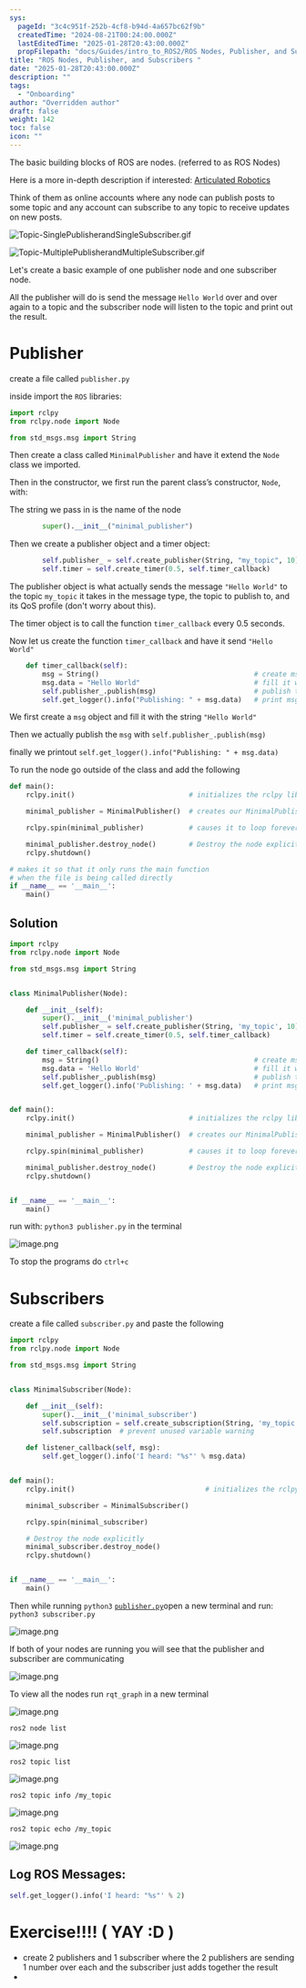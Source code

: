 ```yaml
---
sys:
  pageId: "3c4c951f-252b-4cf8-b94d-4a657bc62f9b"
  createdTime: "2024-08-21T00:24:00.000Z"
  lastEditedTime: "2025-01-28T20:43:00.000Z"
  propFilepath: "docs/Guides/intro_to_ROS2/ROS Nodes, Publisher, and Subscribers .md"
title: "ROS Nodes, Publisher, and Subscribers "
date: "2025-01-28T20:43:00.000Z"
description: ""
tags:
  - "Onboarding"
author: "Overridden author"
draft: false
weight: 142
toc: false
icon: ""
---
```


The basic building blocks of ROS are nodes. (referred to as ROS Nodes)

Here is a more in-depth description if interested: [Articulated Robotics](https://articulatedrobotics.xyz/tutorials/ready-for-ros/ros-overview#2-nodes)

Think of them as online accounts where any node can publish posts to some topic and any account can subscribe to any topic to receive updates on new posts.

![Topic-SinglePublisherandSingleSubscriber.gif](https://docs.ros.org/en/humble/_images/Topic-SinglePublisherandSingleSubscriber.gif)

![Topic-MultiplePublisherandMultipleSubscriber.gif](https://docs.ros.org/en/humble/_images/Topic-MultiplePublisherandMultipleSubscriber.gif)

Let's create a basic example of one publisher node and one subscriber node.

All the publisher will do is send the message `Hello World` over and over again to a topic and the subscriber node will listen to the topic and print out the result.

# Publisher

create a file called `publisher.py` 

inside import the `ROS` libraries:

```python
import rclpy
from rclpy.node import Node

from std_msgs.msg import String
```

Then create a class called `MinimalPublisher` and have it extend the `Node` class we imported.

Then in the constructor, we first run the parent class’s constructor, `Node`, with:

The string we pass in is the name of the node

```python
        super().__init__("minimal_publisher")
```

Then we create a publisher object and a timer object:

```python
        self.publisher_ = self.create_publisher(String, "my_topic", 10)
        self.timer = self.create_timer(0.5, self.timer_callback)
```

The publisher object is what actually sends the message `"Hello World"` to the topic `my_topic` it takes in the message type, the topic to publish to, and its QoS profile (don't worry about this).

The timer object is to call the function `timer_callback` every 0.5 seconds.

Now let us create the function `timer_callback` and have it send `"Hello World"`

```python
    def timer_callback(self):
        msg = String()                                      # create msg object
        msg.data = "Hello World"                            # fill it with data
        self.publisher_.publish(msg)                        # publish the message
        self.get_logger().info("Publishing: " + msg.data)   # print msg
```

We first create a `msg` object and fill it with the string `"Hello World"`

Then we actually publish the `msg` with `self.publisher_.publish(msg)`

finally we printout `self.get_logger().info("Publishing: " + msg.data)`

To run the node go outside of the class and add the following

```python
def main():
    rclpy.init()                            # initializes the rclpy library

    minimal_publisher = MinimalPublisher()  # creates our MinimalPublisher object

    rclpy.spin(minimal_publisher)           # causes it to loop forever

    minimal_publisher.destroy_node()        # Destroy the node explicitly
    rclpy.shutdown()

# makes it so that it only runs the main function
# when the file is being called directly
if __name__ == '__main__': 
    main()
```

## Solution

```python
import rclpy
from rclpy.node import Node

from std_msgs.msg import String


class MinimalPublisher(Node):

    def __init__(self):
        super().__init__('minimal_publisher')
        self.publisher_ = self.create_publisher(String, 'my_topic', 10)
        self.timer = self.create_timer(0.5, self.timer_callback)

    def timer_callback(self):
        msg = String()                                      # create msg object
        msg.data = 'Hello World'                            # fill it with data
        self.publisher_.publish(msg)                        # publish the message
        self.get_logger().info('Publishing: ' + msg.data)   # print msg


def main():
    rclpy.init()                            # initializes the rclpy library

    minimal_publisher = MinimalPublisher()  # creates our MinimalPublisher object

    rclpy.spin(minimal_publisher)           # causes it to loop forever

    minimal_publisher.destroy_node()        # Destroy the node explicitly
    rclpy.shutdown()


if __name__ == '__main__':
    main()
```

run with: `python3 publisher.py` in the terminal

![image.png](https://prod-files-secure.s3.us-west-2.amazonaws.com/d518164a-d88e-44d1-a4ee-3adb3bd8bce0/9214accb-ad5b-44f1-a31c-b3167c59138b/image.png?X-Amz-Algorithm=AWS4-HMAC-SHA256&X-Amz-Content-Sha256=UNSIGNED-PAYLOAD&X-Amz-Credential=ASIAZI2LB466SWGN5CXC%2F20250307%2Fus-west-2%2Fs3%2Faws4_request&X-Amz-Date=20250307T230138Z&X-Amz-Expires=3600&X-Amz-Security-Token=IQoJb3JpZ2luX2VjEAYaCXVzLXdlc3QtMiJGMEQCIEAu9fM3V1AvqJmr%2BaHCTOsXsrQzh0osMHSjrACFM3zKAiAGgLHV%2FKErL%2Fi365e2nWH1MHPuTYXadC3MGjuLL4LhFSr%2FAwhPEAAaDDYzNzQyMzE4MzgwNSIM3EWwqUOtm1A%2FIsMJKtwDdqmv344M5kmnnEHkAtj6jkuvlJ3Db6Hyk%2BB3tEJrGLw6oU%2F0hNX9m0gjoFlrGhK5ohC37DpO9V7McIB9WfJ8zRTlMKN1D9TUmmjDqkhTpLfUZV%2FrLBuVvYBtnFaufgDX1ElX%2FF6TFT3KPg0o50VRpMH%2FtPCB%2BMo1HlNFOUoKbrSb7SbHs8TqIDLbvQmB3zht%2BgeqpdJHfqbzDmmIQGpRN8d%2Bi0uNujVDcLLX47RguGaL%2BhS3Kmtv4sD4PjANh8WtmH%2FYPSDOJatqTVKoct082XWx7iejbXN38X8qSksRef2bfBMifcHpR5M993sYe9TdKiZ3DHzQkvQjjOmKbV%2FG4OKh229qMBEM5pEbkPes0EaPKCQ0O2BZc7a6V1IZJICbPXRylmffuU8EzNiSzpwxc5yzsxGkmN1%2FK4JfIisMmAhEcwZkcU3Uf0q0dtTpFe8yFriddeMkBncR0FgyEuCJv5KUSd0rZHmZQEObpzG4JzLv316Ngf%2Fwu8cBwWSXy6Iki7YA6ep9%2BJ%2BzEgiTy2DfJPZBUyEPoetIdiFxSLlQiRkfaRqqf3xWfu6ZD7SbgwyCI5es%2BXDBORumuaDie3ybjF19tRbEtciWZUJW6xEtU2BXRzIBfmaV5aqfCuYw4d2tvgY6pgF1d1ZTb6ACgbXDxtfZMqZ1k7YfsNqKAT42r4%2FL3LqdOu3hGKnoXBk0J5%2BxfraWZMoEXwXtXV4R6SMuHUfYxnENfSDOEXxEOxCx24dehLLppcGivO0ktJgQr1z1ZeD6PhmKG7kdIwl3VQri8x%2F%2BNia%2Bl2YksUlXjqd8Uru%2BV34wR1ewaR%2F8ffK2ZHLNUHEsr1fCCFhD%2BUoMQBpdT%2FKqJeI0aBCwBcn1&X-Amz-Signature=7f6fc727745f26638353f994e5db3115c1630847f7e46fb7374190fdbbc58c27&X-Amz-SignedHeaders=host&x-id=GetObject)

To stop the programs do `ctrl+c`

# Subscribers

create a file called `subscriber.py` and paste the following

```python
import rclpy
from rclpy.node import Node

from std_msgs.msg import String


class MinimalSubscriber(Node):

    def __init__(self):
        super().__init__('minimal_subscriber')
        self.subscription = self.create_subscription(String, 'my_topic', self.listener_callback, 10)
        self.subscription  # prevent unused variable warning

    def listener_callback(self, msg):
        self.get_logger().info('I heard: "%s"' % msg.data)


def main():
    rclpy.init()                                # initializes the rclpy library

    minimal_subscriber = MinimalSubscriber()

    rclpy.spin(minimal_subscriber)

    # Destroy the node explicitly
    minimal_subscriber.destroy_node()
    rclpy.shutdown()


if __name__ == '__main__':
    main()
```

Then while running `python3` [`publisher.py`](http://publisher.py/)open a new terminal and run: `python3 subscriber.py` 

![image.png](https://prod-files-secure.s3.us-west-2.amazonaws.com/d518164a-d88e-44d1-a4ee-3adb3bd8bce0/611fccf2-c738-4dbd-94e9-98f209092866/image.png?X-Amz-Algorithm=AWS4-HMAC-SHA256&X-Amz-Content-Sha256=UNSIGNED-PAYLOAD&X-Amz-Credential=ASIAZI2LB466SWGN5CXC%2F20250307%2Fus-west-2%2Fs3%2Faws4_request&X-Amz-Date=20250307T230138Z&X-Amz-Expires=3600&X-Amz-Security-Token=IQoJb3JpZ2luX2VjEAYaCXVzLXdlc3QtMiJGMEQCIEAu9fM3V1AvqJmr%2BaHCTOsXsrQzh0osMHSjrACFM3zKAiAGgLHV%2FKErL%2Fi365e2nWH1MHPuTYXadC3MGjuLL4LhFSr%2FAwhPEAAaDDYzNzQyMzE4MzgwNSIM3EWwqUOtm1A%2FIsMJKtwDdqmv344M5kmnnEHkAtj6jkuvlJ3Db6Hyk%2BB3tEJrGLw6oU%2F0hNX9m0gjoFlrGhK5ohC37DpO9V7McIB9WfJ8zRTlMKN1D9TUmmjDqkhTpLfUZV%2FrLBuVvYBtnFaufgDX1ElX%2FF6TFT3KPg0o50VRpMH%2FtPCB%2BMo1HlNFOUoKbrSb7SbHs8TqIDLbvQmB3zht%2BgeqpdJHfqbzDmmIQGpRN8d%2Bi0uNujVDcLLX47RguGaL%2BhS3Kmtv4sD4PjANh8WtmH%2FYPSDOJatqTVKoct082XWx7iejbXN38X8qSksRef2bfBMifcHpR5M993sYe9TdKiZ3DHzQkvQjjOmKbV%2FG4OKh229qMBEM5pEbkPes0EaPKCQ0O2BZc7a6V1IZJICbPXRylmffuU8EzNiSzpwxc5yzsxGkmN1%2FK4JfIisMmAhEcwZkcU3Uf0q0dtTpFe8yFriddeMkBncR0FgyEuCJv5KUSd0rZHmZQEObpzG4JzLv316Ngf%2Fwu8cBwWSXy6Iki7YA6ep9%2BJ%2BzEgiTy2DfJPZBUyEPoetIdiFxSLlQiRkfaRqqf3xWfu6ZD7SbgwyCI5es%2BXDBORumuaDie3ybjF19tRbEtciWZUJW6xEtU2BXRzIBfmaV5aqfCuYw4d2tvgY6pgF1d1ZTb6ACgbXDxtfZMqZ1k7YfsNqKAT42r4%2FL3LqdOu3hGKnoXBk0J5%2BxfraWZMoEXwXtXV4R6SMuHUfYxnENfSDOEXxEOxCx24dehLLppcGivO0ktJgQr1z1ZeD6PhmKG7kdIwl3VQri8x%2F%2BNia%2Bl2YksUlXjqd8Uru%2BV34wR1ewaR%2F8ffK2ZHLNUHEsr1fCCFhD%2BUoMQBpdT%2FKqJeI0aBCwBcn1&X-Amz-Signature=16e2f52f6de153c4968c565ddf83e3057e7542ab64bec7458c8c8894314064bb&X-Amz-SignedHeaders=host&x-id=GetObject)

If both of your nodes are running you will see that the publisher and subscriber are communicating

![image.png](https://prod-files-secure.s3.us-west-2.amazonaws.com/d518164a-d88e-44d1-a4ee-3adb3bd8bce0/eea428b5-1cf0-43bb-a30b-81cbaf6c5c78/image.png?X-Amz-Algorithm=AWS4-HMAC-SHA256&X-Amz-Content-Sha256=UNSIGNED-PAYLOAD&X-Amz-Credential=ASIAZI2LB466SWGN5CXC%2F20250307%2Fus-west-2%2Fs3%2Faws4_request&X-Amz-Date=20250307T230138Z&X-Amz-Expires=3600&X-Amz-Security-Token=IQoJb3JpZ2luX2VjEAYaCXVzLXdlc3QtMiJGMEQCIEAu9fM3V1AvqJmr%2BaHCTOsXsrQzh0osMHSjrACFM3zKAiAGgLHV%2FKErL%2Fi365e2nWH1MHPuTYXadC3MGjuLL4LhFSr%2FAwhPEAAaDDYzNzQyMzE4MzgwNSIM3EWwqUOtm1A%2FIsMJKtwDdqmv344M5kmnnEHkAtj6jkuvlJ3Db6Hyk%2BB3tEJrGLw6oU%2F0hNX9m0gjoFlrGhK5ohC37DpO9V7McIB9WfJ8zRTlMKN1D9TUmmjDqkhTpLfUZV%2FrLBuVvYBtnFaufgDX1ElX%2FF6TFT3KPg0o50VRpMH%2FtPCB%2BMo1HlNFOUoKbrSb7SbHs8TqIDLbvQmB3zht%2BgeqpdJHfqbzDmmIQGpRN8d%2Bi0uNujVDcLLX47RguGaL%2BhS3Kmtv4sD4PjANh8WtmH%2FYPSDOJatqTVKoct082XWx7iejbXN38X8qSksRef2bfBMifcHpR5M993sYe9TdKiZ3DHzQkvQjjOmKbV%2FG4OKh229qMBEM5pEbkPes0EaPKCQ0O2BZc7a6V1IZJICbPXRylmffuU8EzNiSzpwxc5yzsxGkmN1%2FK4JfIisMmAhEcwZkcU3Uf0q0dtTpFe8yFriddeMkBncR0FgyEuCJv5KUSd0rZHmZQEObpzG4JzLv316Ngf%2Fwu8cBwWSXy6Iki7YA6ep9%2BJ%2BzEgiTy2DfJPZBUyEPoetIdiFxSLlQiRkfaRqqf3xWfu6ZD7SbgwyCI5es%2BXDBORumuaDie3ybjF19tRbEtciWZUJW6xEtU2BXRzIBfmaV5aqfCuYw4d2tvgY6pgF1d1ZTb6ACgbXDxtfZMqZ1k7YfsNqKAT42r4%2FL3LqdOu3hGKnoXBk0J5%2BxfraWZMoEXwXtXV4R6SMuHUfYxnENfSDOEXxEOxCx24dehLLppcGivO0ktJgQr1z1ZeD6PhmKG7kdIwl3VQri8x%2F%2BNia%2Bl2YksUlXjqd8Uru%2BV34wR1ewaR%2F8ffK2ZHLNUHEsr1fCCFhD%2BUoMQBpdT%2FKqJeI0aBCwBcn1&X-Amz-Signature=b5c9d32142d517c360a6fbfef15926d98815de1c3c70f833c3be6f5acaebc5d1&X-Amz-SignedHeaders=host&x-id=GetObject)

To view all the nodes run `rqt_graph` in a new terminal

![image.png](https://prod-files-secure.s3.us-west-2.amazonaws.com/d518164a-d88e-44d1-a4ee-3adb3bd8bce0/1d98e964-4318-4d62-b5c4-8c8f78368598/image.png?X-Amz-Algorithm=AWS4-HMAC-SHA256&X-Amz-Content-Sha256=UNSIGNED-PAYLOAD&X-Amz-Credential=ASIAZI2LB466SWGN5CXC%2F20250307%2Fus-west-2%2Fs3%2Faws4_request&X-Amz-Date=20250307T230138Z&X-Amz-Expires=3600&X-Amz-Security-Token=IQoJb3JpZ2luX2VjEAYaCXVzLXdlc3QtMiJGMEQCIEAu9fM3V1AvqJmr%2BaHCTOsXsrQzh0osMHSjrACFM3zKAiAGgLHV%2FKErL%2Fi365e2nWH1MHPuTYXadC3MGjuLL4LhFSr%2FAwhPEAAaDDYzNzQyMzE4MzgwNSIM3EWwqUOtm1A%2FIsMJKtwDdqmv344M5kmnnEHkAtj6jkuvlJ3Db6Hyk%2BB3tEJrGLw6oU%2F0hNX9m0gjoFlrGhK5ohC37DpO9V7McIB9WfJ8zRTlMKN1D9TUmmjDqkhTpLfUZV%2FrLBuVvYBtnFaufgDX1ElX%2FF6TFT3KPg0o50VRpMH%2FtPCB%2BMo1HlNFOUoKbrSb7SbHs8TqIDLbvQmB3zht%2BgeqpdJHfqbzDmmIQGpRN8d%2Bi0uNujVDcLLX47RguGaL%2BhS3Kmtv4sD4PjANh8WtmH%2FYPSDOJatqTVKoct082XWx7iejbXN38X8qSksRef2bfBMifcHpR5M993sYe9TdKiZ3DHzQkvQjjOmKbV%2FG4OKh229qMBEM5pEbkPes0EaPKCQ0O2BZc7a6V1IZJICbPXRylmffuU8EzNiSzpwxc5yzsxGkmN1%2FK4JfIisMmAhEcwZkcU3Uf0q0dtTpFe8yFriddeMkBncR0FgyEuCJv5KUSd0rZHmZQEObpzG4JzLv316Ngf%2Fwu8cBwWSXy6Iki7YA6ep9%2BJ%2BzEgiTy2DfJPZBUyEPoetIdiFxSLlQiRkfaRqqf3xWfu6ZD7SbgwyCI5es%2BXDBORumuaDie3ybjF19tRbEtciWZUJW6xEtU2BXRzIBfmaV5aqfCuYw4d2tvgY6pgF1d1ZTb6ACgbXDxtfZMqZ1k7YfsNqKAT42r4%2FL3LqdOu3hGKnoXBk0J5%2BxfraWZMoEXwXtXV4R6SMuHUfYxnENfSDOEXxEOxCx24dehLLppcGivO0ktJgQr1z1ZeD6PhmKG7kdIwl3VQri8x%2F%2BNia%2Bl2YksUlXjqd8Uru%2BV34wR1ewaR%2F8ffK2ZHLNUHEsr1fCCFhD%2BUoMQBpdT%2FKqJeI0aBCwBcn1&X-Amz-Signature=6fd744daa8ab2dac892507fc609b57daa95390e68e7b5318dca02843a9603db4&X-Amz-SignedHeaders=host&x-id=GetObject)

`ros2 node list`

![image.png](https://prod-files-secure.s3.us-west-2.amazonaws.com/d518164a-d88e-44d1-a4ee-3adb3bd8bce0/680ac8cf-e6d9-4164-9ece-5b9a6fccffee/image.png?X-Amz-Algorithm=AWS4-HMAC-SHA256&X-Amz-Content-Sha256=UNSIGNED-PAYLOAD&X-Amz-Credential=ASIAZI2LB466SWGN5CXC%2F20250307%2Fus-west-2%2Fs3%2Faws4_request&X-Amz-Date=20250307T230138Z&X-Amz-Expires=3600&X-Amz-Security-Token=IQoJb3JpZ2luX2VjEAYaCXVzLXdlc3QtMiJGMEQCIEAu9fM3V1AvqJmr%2BaHCTOsXsrQzh0osMHSjrACFM3zKAiAGgLHV%2FKErL%2Fi365e2nWH1MHPuTYXadC3MGjuLL4LhFSr%2FAwhPEAAaDDYzNzQyMzE4MzgwNSIM3EWwqUOtm1A%2FIsMJKtwDdqmv344M5kmnnEHkAtj6jkuvlJ3Db6Hyk%2BB3tEJrGLw6oU%2F0hNX9m0gjoFlrGhK5ohC37DpO9V7McIB9WfJ8zRTlMKN1D9TUmmjDqkhTpLfUZV%2FrLBuVvYBtnFaufgDX1ElX%2FF6TFT3KPg0o50VRpMH%2FtPCB%2BMo1HlNFOUoKbrSb7SbHs8TqIDLbvQmB3zht%2BgeqpdJHfqbzDmmIQGpRN8d%2Bi0uNujVDcLLX47RguGaL%2BhS3Kmtv4sD4PjANh8WtmH%2FYPSDOJatqTVKoct082XWx7iejbXN38X8qSksRef2bfBMifcHpR5M993sYe9TdKiZ3DHzQkvQjjOmKbV%2FG4OKh229qMBEM5pEbkPes0EaPKCQ0O2BZc7a6V1IZJICbPXRylmffuU8EzNiSzpwxc5yzsxGkmN1%2FK4JfIisMmAhEcwZkcU3Uf0q0dtTpFe8yFriddeMkBncR0FgyEuCJv5KUSd0rZHmZQEObpzG4JzLv316Ngf%2Fwu8cBwWSXy6Iki7YA6ep9%2BJ%2BzEgiTy2DfJPZBUyEPoetIdiFxSLlQiRkfaRqqf3xWfu6ZD7SbgwyCI5es%2BXDBORumuaDie3ybjF19tRbEtciWZUJW6xEtU2BXRzIBfmaV5aqfCuYw4d2tvgY6pgF1d1ZTb6ACgbXDxtfZMqZ1k7YfsNqKAT42r4%2FL3LqdOu3hGKnoXBk0J5%2BxfraWZMoEXwXtXV4R6SMuHUfYxnENfSDOEXxEOxCx24dehLLppcGivO0ktJgQr1z1ZeD6PhmKG7kdIwl3VQri8x%2F%2BNia%2Bl2YksUlXjqd8Uru%2BV34wR1ewaR%2F8ffK2ZHLNUHEsr1fCCFhD%2BUoMQBpdT%2FKqJeI0aBCwBcn1&X-Amz-Signature=a7e39c8248d2845431bb5dfe79c81b3b54a8196fa92d778b1b3405b9f58d6467&X-Amz-SignedHeaders=host&x-id=GetObject)

`ros2 topic list`

![image.png](https://prod-files-secure.s3.us-west-2.amazonaws.com/d518164a-d88e-44d1-a4ee-3adb3bd8bce0/eee2ebe1-27ef-4a4a-96fb-2ca54126fb29/image.png?X-Amz-Algorithm=AWS4-HMAC-SHA256&X-Amz-Content-Sha256=UNSIGNED-PAYLOAD&X-Amz-Credential=ASIAZI2LB466SWGN5CXC%2F20250307%2Fus-west-2%2Fs3%2Faws4_request&X-Amz-Date=20250307T230138Z&X-Amz-Expires=3600&X-Amz-Security-Token=IQoJb3JpZ2luX2VjEAYaCXVzLXdlc3QtMiJGMEQCIEAu9fM3V1AvqJmr%2BaHCTOsXsrQzh0osMHSjrACFM3zKAiAGgLHV%2FKErL%2Fi365e2nWH1MHPuTYXadC3MGjuLL4LhFSr%2FAwhPEAAaDDYzNzQyMzE4MzgwNSIM3EWwqUOtm1A%2FIsMJKtwDdqmv344M5kmnnEHkAtj6jkuvlJ3Db6Hyk%2BB3tEJrGLw6oU%2F0hNX9m0gjoFlrGhK5ohC37DpO9V7McIB9WfJ8zRTlMKN1D9TUmmjDqkhTpLfUZV%2FrLBuVvYBtnFaufgDX1ElX%2FF6TFT3KPg0o50VRpMH%2FtPCB%2BMo1HlNFOUoKbrSb7SbHs8TqIDLbvQmB3zht%2BgeqpdJHfqbzDmmIQGpRN8d%2Bi0uNujVDcLLX47RguGaL%2BhS3Kmtv4sD4PjANh8WtmH%2FYPSDOJatqTVKoct082XWx7iejbXN38X8qSksRef2bfBMifcHpR5M993sYe9TdKiZ3DHzQkvQjjOmKbV%2FG4OKh229qMBEM5pEbkPes0EaPKCQ0O2BZc7a6V1IZJICbPXRylmffuU8EzNiSzpwxc5yzsxGkmN1%2FK4JfIisMmAhEcwZkcU3Uf0q0dtTpFe8yFriddeMkBncR0FgyEuCJv5KUSd0rZHmZQEObpzG4JzLv316Ngf%2Fwu8cBwWSXy6Iki7YA6ep9%2BJ%2BzEgiTy2DfJPZBUyEPoetIdiFxSLlQiRkfaRqqf3xWfu6ZD7SbgwyCI5es%2BXDBORumuaDie3ybjF19tRbEtciWZUJW6xEtU2BXRzIBfmaV5aqfCuYw4d2tvgY6pgF1d1ZTb6ACgbXDxtfZMqZ1k7YfsNqKAT42r4%2FL3LqdOu3hGKnoXBk0J5%2BxfraWZMoEXwXtXV4R6SMuHUfYxnENfSDOEXxEOxCx24dehLLppcGivO0ktJgQr1z1ZeD6PhmKG7kdIwl3VQri8x%2F%2BNia%2Bl2YksUlXjqd8Uru%2BV34wR1ewaR%2F8ffK2ZHLNUHEsr1fCCFhD%2BUoMQBpdT%2FKqJeI0aBCwBcn1&X-Amz-Signature=811a15515a7fc3a180b38beea34f9c40ef33c994076157d1031fbd6d2a3914c6&X-Amz-SignedHeaders=host&x-id=GetObject)

`ros2 topic info /my_topic`

![image.png](https://prod-files-secure.s3.us-west-2.amazonaws.com/d518164a-d88e-44d1-a4ee-3adb3bd8bce0/6288ef12-cb9e-406f-b9eb-65feed3a9011/image.png?X-Amz-Algorithm=AWS4-HMAC-SHA256&X-Amz-Content-Sha256=UNSIGNED-PAYLOAD&X-Amz-Credential=ASIAZI2LB466SWGN5CXC%2F20250307%2Fus-west-2%2Fs3%2Faws4_request&X-Amz-Date=20250307T230138Z&X-Amz-Expires=3600&X-Amz-Security-Token=IQoJb3JpZ2luX2VjEAYaCXVzLXdlc3QtMiJGMEQCIEAu9fM3V1AvqJmr%2BaHCTOsXsrQzh0osMHSjrACFM3zKAiAGgLHV%2FKErL%2Fi365e2nWH1MHPuTYXadC3MGjuLL4LhFSr%2FAwhPEAAaDDYzNzQyMzE4MzgwNSIM3EWwqUOtm1A%2FIsMJKtwDdqmv344M5kmnnEHkAtj6jkuvlJ3Db6Hyk%2BB3tEJrGLw6oU%2F0hNX9m0gjoFlrGhK5ohC37DpO9V7McIB9WfJ8zRTlMKN1D9TUmmjDqkhTpLfUZV%2FrLBuVvYBtnFaufgDX1ElX%2FF6TFT3KPg0o50VRpMH%2FtPCB%2BMo1HlNFOUoKbrSb7SbHs8TqIDLbvQmB3zht%2BgeqpdJHfqbzDmmIQGpRN8d%2Bi0uNujVDcLLX47RguGaL%2BhS3Kmtv4sD4PjANh8WtmH%2FYPSDOJatqTVKoct082XWx7iejbXN38X8qSksRef2bfBMifcHpR5M993sYe9TdKiZ3DHzQkvQjjOmKbV%2FG4OKh229qMBEM5pEbkPes0EaPKCQ0O2BZc7a6V1IZJICbPXRylmffuU8EzNiSzpwxc5yzsxGkmN1%2FK4JfIisMmAhEcwZkcU3Uf0q0dtTpFe8yFriddeMkBncR0FgyEuCJv5KUSd0rZHmZQEObpzG4JzLv316Ngf%2Fwu8cBwWSXy6Iki7YA6ep9%2BJ%2BzEgiTy2DfJPZBUyEPoetIdiFxSLlQiRkfaRqqf3xWfu6ZD7SbgwyCI5es%2BXDBORumuaDie3ybjF19tRbEtciWZUJW6xEtU2BXRzIBfmaV5aqfCuYw4d2tvgY6pgF1d1ZTb6ACgbXDxtfZMqZ1k7YfsNqKAT42r4%2FL3LqdOu3hGKnoXBk0J5%2BxfraWZMoEXwXtXV4R6SMuHUfYxnENfSDOEXxEOxCx24dehLLppcGivO0ktJgQr1z1ZeD6PhmKG7kdIwl3VQri8x%2F%2BNia%2Bl2YksUlXjqd8Uru%2BV34wR1ewaR%2F8ffK2ZHLNUHEsr1fCCFhD%2BUoMQBpdT%2FKqJeI0aBCwBcn1&X-Amz-Signature=dd5df964e6842bbc67d4f3d7161bf74d1cb0fcc920c5ae3e0a2b6b65623320c6&X-Amz-SignedHeaders=host&x-id=GetObject)

`ros2 topic echo /my_topic`

![image.png](https://prod-files-secure.s3.us-west-2.amazonaws.com/d518164a-d88e-44d1-a4ee-3adb3bd8bce0/0a6fcb4d-422d-4a6c-a803-749ef4adf2c6/image.png?X-Amz-Algorithm=AWS4-HMAC-SHA256&X-Amz-Content-Sha256=UNSIGNED-PAYLOAD&X-Amz-Credential=ASIAZI2LB466SWGN5CXC%2F20250307%2Fus-west-2%2Fs3%2Faws4_request&X-Amz-Date=20250307T230138Z&X-Amz-Expires=3600&X-Amz-Security-Token=IQoJb3JpZ2luX2VjEAYaCXVzLXdlc3QtMiJGMEQCIEAu9fM3V1AvqJmr%2BaHCTOsXsrQzh0osMHSjrACFM3zKAiAGgLHV%2FKErL%2Fi365e2nWH1MHPuTYXadC3MGjuLL4LhFSr%2FAwhPEAAaDDYzNzQyMzE4MzgwNSIM3EWwqUOtm1A%2FIsMJKtwDdqmv344M5kmnnEHkAtj6jkuvlJ3Db6Hyk%2BB3tEJrGLw6oU%2F0hNX9m0gjoFlrGhK5ohC37DpO9V7McIB9WfJ8zRTlMKN1D9TUmmjDqkhTpLfUZV%2FrLBuVvYBtnFaufgDX1ElX%2FF6TFT3KPg0o50VRpMH%2FtPCB%2BMo1HlNFOUoKbrSb7SbHs8TqIDLbvQmB3zht%2BgeqpdJHfqbzDmmIQGpRN8d%2Bi0uNujVDcLLX47RguGaL%2BhS3Kmtv4sD4PjANh8WtmH%2FYPSDOJatqTVKoct082XWx7iejbXN38X8qSksRef2bfBMifcHpR5M993sYe9TdKiZ3DHzQkvQjjOmKbV%2FG4OKh229qMBEM5pEbkPes0EaPKCQ0O2BZc7a6V1IZJICbPXRylmffuU8EzNiSzpwxc5yzsxGkmN1%2FK4JfIisMmAhEcwZkcU3Uf0q0dtTpFe8yFriddeMkBncR0FgyEuCJv5KUSd0rZHmZQEObpzG4JzLv316Ngf%2Fwu8cBwWSXy6Iki7YA6ep9%2BJ%2BzEgiTy2DfJPZBUyEPoetIdiFxSLlQiRkfaRqqf3xWfu6ZD7SbgwyCI5es%2BXDBORumuaDie3ybjF19tRbEtciWZUJW6xEtU2BXRzIBfmaV5aqfCuYw4d2tvgY6pgF1d1ZTb6ACgbXDxtfZMqZ1k7YfsNqKAT42r4%2FL3LqdOu3hGKnoXBk0J5%2BxfraWZMoEXwXtXV4R6SMuHUfYxnENfSDOEXxEOxCx24dehLLppcGivO0ktJgQr1z1ZeD6PhmKG7kdIwl3VQri8x%2F%2BNia%2Bl2YksUlXjqd8Uru%2BV34wR1ewaR%2F8ffK2ZHLNUHEsr1fCCFhD%2BUoMQBpdT%2FKqJeI0aBCwBcn1&X-Amz-Signature=3b0fecd6f63490b8ae2ef74554882614f8ad1a66762379407f8c5f9c46edc611&X-Amz-SignedHeaders=host&x-id=GetObject)

## Log ROS Messages:

```python
self.get_logger().info('I heard: "%s"' % 2)
```

# Exercise!!!! ( YAY :D )

- create 2 publishers and 1 subscriber where the 2 publishers are sending 1 number over each and the subscriber just adds together the result
- 

